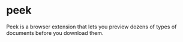 # peek
Peek is a browser extension that lets you preview dozens of types of documents before you download them.
